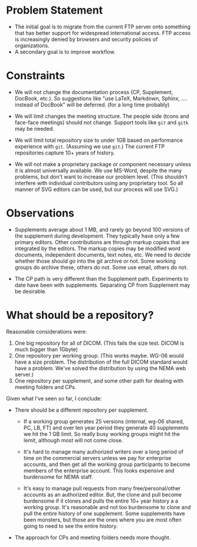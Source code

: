 # Problem Statement

* The initial goal is to migrate from the current FTP server onto something that has better support for widespread international access.  FTP access is increasingly denied by browsers and security policies of organizations.
* A secondary goal is to improve workflow.

# Constraints

* We will not change the documentation process (CP, Supplement, DocBook, etc.).  So suggestions like "use LaTeX, Markdown, Sphinx, .... instead of DocBook" will be deferred. (for a long time probably)

* We will limit changes the meeting structure.  The people side (tcons and face-face meetings) should not change.  Support tools like `git` and `gitk` may be needed.

* We will limit total repository size to under 1GB based on performance experience with `git`. (Assuming we use `git`.) The current FTP repositories capture 10+ years of history. 

* We will not make a proprietary package or component necessary unless it is almost universally available.  We use MS-Word, despite the many problems, but don't want to increase our problem level.  (This shouldn't interfere with individual contributors using any proprietary tool.  So all manner of SVG editors can be used, but our process will use SVG.)

# Observations

* Supplements average about 1 MB, and rarely go beyond 100 versions of the supplement during development.  They typically have only a few primary editors.  Other contributions are through markup copies that are integrated by the editors.  The markup copies may be modified word documents, independent documents, text notes, etc.  We need to decide whether those should go into the git archive or not.  Some working groups do archive these, others do not.  Some use email, others do not.

* The CP path is very different than the Supplement path.  Experiments to date have been with supplements.  Separating CP from Supplement may be desirable.

# What should be a repository?

Reasonable considerations were:
1.  One big repository for all of DICOM.  (This fails the size test.  DICOM is much bigger than 1Gbyte)
2.  One repository per working group.  (This works maybe.  WG-06 would have a size problem.  The distribution of the full DICOM standard would have a problem.  We've solved the distribution by using the NEMA web server.)
3.  One repository per supplement, and some other path for dealing with meeting folders and CPs.

Given what I've seen so far, I conclude:

* There should be a different repository per supplement.  

    * If a working group generates 25 versions (internal, wg-06 shared, PC, LB, FT) and over ten year period they generate 40 supplements we hit the 1 GB limit.  So really busy working groups might hit the lemit, although most will not come close.

    * It's hard to manage many authorized writers over a long period of time on the commercial servers unless we pay for enterprise accounts, and then get all the working group participants to become members of the enterprise account.  This looks expensive and burdensome for NEMA staff.

    * It's easy to manage pull requests from many free/personal/other accounts as an authorized editor.  But, the clone and pull become burdensome if it clones and pulls the entire 10+ year history a a working group.  It's reasonable and not too burdensome to clone and pull the entire history of one supplement.  Some supplements have been monsters, but those are the ones where you are most often going to need to see the entire history.

* The approach for CPs and meeting folders needs more thought.